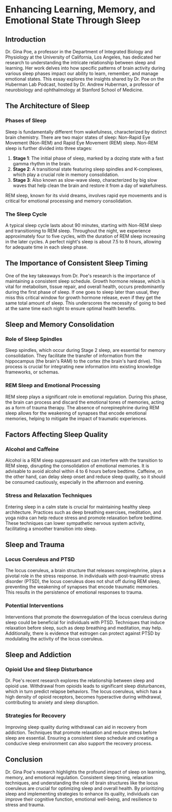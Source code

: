 # Enhancing Learning, Memory, and Emotional State Through Sleep

## Introduction

Dr. Gina Poe, a professor in the Department of Integrated Biology and Physiology at the University of California, Los Angeles, has dedicated her research to understanding the intricate relationship between sleep and learning. Her work delves into how specific patterns of brain activity during various sleep phases impact our ability to learn, remember, and manage emotional states. This essay explores the insights shared by Dr. Poe on the Huberman Lab Podcast, hosted by Dr. Andrew Huberman, a professor of neurobiology and ophthalmology at Stanford School of Medicine.

## The Architecture of Sleep

### Phases of Sleep

Sleep is fundamentally different from wakefulness, characterized by distinct brain chemistry. There are two major states of sleep: Non-Rapid Eye Movement (Non-REM) and Rapid Eye Movement (REM) sleep. Non-REM sleep is further divided into three stages:

1. **Stage 1**: The initial phase of sleep, marked by a dozing state with a fast gamma rhythm in the brain.
2. **Stage 2**: A transitional state featuring sleep spindles and K-complexes, which play a crucial role in memory consolidation.
3. **Stage 3**: Also known as slow-wave sleep, characterized by big slow waves that help clean the brain and restore it from a day of wakefulness.

REM sleep, known for its vivid dreams, involves rapid eye movements and is critical for emotional processing and memory consolidation.

### The Sleep Cycle

A typical sleep cycle lasts about 90 minutes, starting with Non-REM sleep and transitioning to REM sleep. Throughout the night, we experience approximately four to five cycles, with the duration of REM sleep increasing in the later cycles. A perfect night's sleep is about 7.5 to 8 hours, allowing for adequate time in each sleep phase.

## The Importance of Consistent Sleep Timing

One of the key takeaways from Dr. Poe's research is the importance of maintaining a consistent sleep schedule. Growth hormone release, which is vital for metabolism, tissue repair, and overall health, occurs predominantly during the first phase of sleep. If one goes to sleep later than usual, they miss this critical window for growth hormone release, even if they get the same total amount of sleep. This underscores the necessity of going to bed at the same time each night to ensure optimal health benefits.

## Sleep and Memory Consolidation

### Role of Sleep Spindles

Sleep spindles, which occur during Stage 2 sleep, are essential for memory consolidation. They facilitate the transfer of information from the hippocampus (the brain's RAM) to the cortex (the brain's hard drive). This process is crucial for integrating new information into existing knowledge frameworks, or schemas.

### REM Sleep and Emotional Processing

REM sleep plays a significant role in emotional regulation. During this phase, the brain can process and discard the emotional tones of memories, acting as a form of trauma therapy. The absence of norepinephrine during REM sleep allows for the weakening of synapses that encode emotional memories, helping to mitigate the impact of traumatic experiences.

## Factors Affecting Sleep Quality

### Alcohol and Caffeine

Alcohol is a REM sleep suppressant and can interfere with the transition to REM sleep, disrupting the consolidation of emotional memories. It is advisable to avoid alcohol within 4 to 6 hours before bedtime. Caffeine, on the other hand, can delay sleep onset and reduce sleep quality, so it should be consumed cautiously, especially in the afternoon and evening.

### Stress and Relaxation Techniques

Entering sleep in a calm state is crucial for maintaining healthy sleep architecture. Practices such as deep breathing exercises, meditation, and yoga nidra can help reduce stress and promote relaxation before bedtime. These techniques can lower sympathetic nervous system activity, facilitating a smoother transition into sleep.

## Sleep and Trauma

### Locus Coeruleus and PTSD

The locus coeruleus, a brain structure that releases norepinephrine, plays a pivotal role in the stress response. In individuals with post-traumatic stress disorder (PTSD), the locus coeruleus does not shut off during REM sleep, preventing the weakening of synapses that encode traumatic memories. This results in the persistence of emotional responses to trauma.

### Potential Interventions

Interventions that promote the downregulation of the locus coeruleus during sleep could be beneficial for individuals with PTSD. Techniques that induce relaxation before sleep, such as deep breathing and meditation, may help. Additionally, there is evidence that estrogen can protect against PTSD by modulating the activity of the locus coeruleus.

## Sleep and Addiction

### Opioid Use and Sleep Disturbance

Dr. Poe's recent research explores the relationship between sleep and opioid use. Withdrawal from opioids leads to significant sleep disturbances, which in turn predict relapse behaviors. The locus coeruleus, which has a high density of opioid receptors, becomes hyperactive during withdrawal, contributing to anxiety and sleep disruption.

### Strategies for Recovery

Improving sleep quality during withdrawal can aid in recovery from addiction. Techniques that promote relaxation and reduce stress before sleep are essential. Ensuring a consistent sleep schedule and creating a conducive sleep environment can also support the recovery process.

## Conclusion

Dr. Gina Poe's research highlights the profound impact of sleep on learning, memory, and emotional regulation. Consistent sleep timing, relaxation techniques, and understanding the role of brain structures like the locus coeruleus are crucial for optimizing sleep and overall health. By prioritizing sleep and implementing strategies to enhance its quality, individuals can improve their cognitive function, emotional well-being, and resilience to stress and trauma.